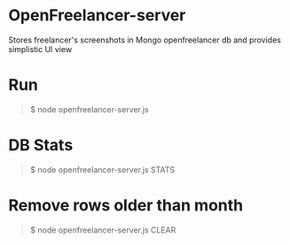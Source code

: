 # OpenFreelancer-server

Stores freelancer's screenshots in Mongo openfreelancer db
and provides simplistic UI view


# Run

>$ node openfreelancer-server.js


# DB Stats

>$ node openfreelancer-server.js STATS


# Remove rows older than month

>$ node openfreelancer-server.js CLEAR

